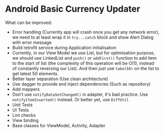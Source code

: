 # Android Basic Currency Updater

What can be improved:
- Error handling (Currently app will crash once you get any network error), we need to at least wrap it in `try...catch` block and show Alert Dialog with error message
- Build retrofit service during Application initialisation
- Currently, in our View Model we use List, but for optimisation purpose, we should use LinkedList and `push()` or `addFirst()` function to add item to the start of list (the complexity of this operation will be O(1), instead of constantly reversing our List). And then just use `take(50)` on the list to get latest 50 elements. 
- Better layer separation (Use clean architecture)
- Use dagger to provide and inject dependencies (Such as repository)
- Add mappers
- Don't use `notifyDataSetChanged()` in adapter, it's bad practice. Use `notifyItemInserted()` instead. Or better yet, use `DiffUtil`
- Unit Tests
- UI Tests
- Lint checks
- View binding
- Base classes for ViewModel, Activity, Adapter
